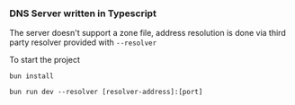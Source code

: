 ### DNS Server written in Typescript
  The server doesn't support a zone file, address resolution is done via third party resolver provided with `--resolver`

To start the project

`bun install`

`bun run dev --resolver [resolver-address]:[port]` 



